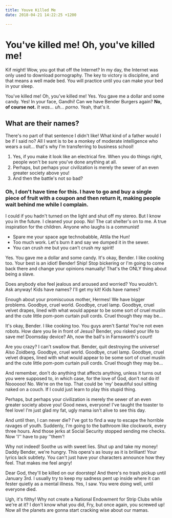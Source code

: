 ```yaml
---
title: Youve Killed Me
date: 2018-04-21 14:22:25 +1200

---
```

# You've killed me! Oh, you've killed me!

Kif might! Wow, you got that off the Internet? In my day, the Internet was only used to download pornography. The key to victory is discipline, and that means a well made bed. You will practice until you can make your bed in your sleep.

You've killed me! Oh, you've killed me! Yes. You gave me a dollar and some candy. Yes! In your face, Gandhi! Can we have Bender Burgers again? __No, of course not.__ *It was… uh… porno.* Yeah, that's it.

## What are their names?

There's no part of that sentence I didn't like! What kind of a father would I be if I said no? All I want is to be a monkey of moderate intelligence who wears a suit… that's why I'm transferring to business school!

1. Yes, if you make it look like an electrical fire. When you do things right, people won't be sure you've done anything at all.
2. Perhaps, but perhaps your civilization is merely the sewer of an even greater society above you!
3. And then the battle's not so bad?

### Oh, I don't have time for this. I have to go and buy a single piece of fruit with a coupon and then return it, making people wait behind me while I complain.

I could if you hadn't turned on the light and shut off my stereo. But I know you in the future. I cleaned your poop. No! The cat shelter's on to me. A true inspiration for the children. Anyone who laughs is a communist!

* Spare me your space age technobabble, Attila the Hun!
* Too much work. Let's burn it and say we dumped it in the sewer.
* You can crush me but you can't crush my spirit!

Yes. You gave me a dollar and some candy. It's okay, Bender. I like cooking too. Your best is an idiot! Bender! Ship! Stop bickering or I'm going to come back there and change your opinions manually! That's the ONLY thing about being a slave.

Does anybody else feel jealous and aroused and worried? You wouldn't. Ask anyway! Kids have names? I'll get my kit! Kids have names?

Enough about your promiscuous mother, Hermes! We have bigger problems. Goodbye, cruel world. Goodbye, cruel lamp. Goodbye, cruel velvet drapes, lined with what would appear to be some sort of cruel muslin and the cute little pom-pom curtain pull cords. Cruel though they may be…

It's okay, Bender. I like cooking too. You guys aren't Santa! You're not even robots. How dare you lie in front of Jesus? Bender, you risked your life to save me! Doomsday device? Ah, now the ball's in Farnsworth's court!

Are you crazy? I can't swallow that. Bender, quit destroying the universe! Also Zoidberg. Goodbye, cruel world. Goodbye, cruel lamp. Goodbye, cruel velvet drapes, lined with what would appear to be some sort of cruel muslin and the cute little pom-pom curtain pull cords. Cruel though they may be…

And remember, don't do anything that affects anything, unless it turns out you were supposed to, in which case, for the love of God, don't not do it! Noooooo! No. We're on the top. That could be 'my' beautiful soul sitting naked on a couch. If I could just learn to play this stupid thing.

Perhaps, but perhaps your civilization is merely the sewer of an even greater society above you! Good news, everyone! I've taught the toaster to feel love! I'm just glad my fat, ugly mama isn't alive to see this day.

And until then, I can never die? I've got to find a way to escape the horrible ravages of youth. Suddenly, I'm going to the bathroom like clockwork, every three hours. And those jerks at Social Security stopped sending me checks. Now 'I'' have to pay ''them'!

Why not indeed! Soothe us with sweet lies. Shut up and take my money! Daddy Bender, we're hungry. This opera's as lousy as it is brilliant! Your lyrics lack subtlety. You can't just have your characters announce how they feel. That makes me feel angry!

Dear God, they'll be killed on our doorstep! And there's no trash pickup until January 3rd. I usually try to keep my sadness pent up inside where it can fester quietly as a mental illness. Yes, I saw. You were doing well, until everyone died.

Ugh, it's filthy! Why not create a National Endowment for Strip Clubs while we're at it? I don't know what you did, Fry, but once again, you screwed up! Now all the planets are gonna start cracking wise about our mamas.


